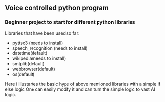 ## Voice controlled python program
### Beginner project to start for different python libraries

Libraries that have been used so far:
- pyttsx3 (needs to install)
- speech_recognition (needs to install)
- datetime(default)
- wikipedia(needs to install)
- smtplib(default)
- webbrowser(default)
- os(default)

Here i illustartes the basic hype of above mentioned libraries with a simple if else logic
One can easily modify it and can turn the simple logic to vast AI logic.  